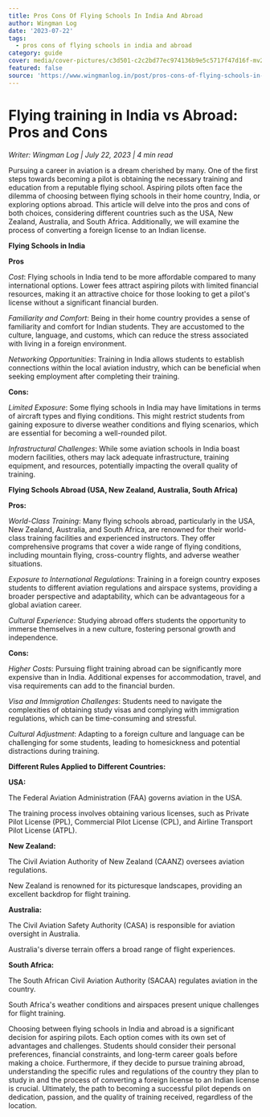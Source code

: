 ```yaml
---
title: Pros Cons Of Flying Schools In India And Abroad
author: Wingman Log
date: '2023-07-22'
tags:
  - pros cons of flying schools in india and abroad
category: guide
cover: media/cover-pictures/c3d501-c2c2bd77ec974136b9e5c5717f47d16f-mv2-14c1149f.jpg
featured: false
source: 'https://www.wingmanlog.in/post/pros-cons-of-flying-schools-in-india-and-abroad'
---
```


# Flying training in India vs Abroad: Pros and Cons

*Writer: Wingman Log | July 22, 2023 | 4 min read*

Pursuing a career in aviation is a dream cherished by many. One of the first steps towards becoming a pilot is obtaining the necessary training and education from a reputable flying school. Aspiring pilots often face the dilemma of choosing between flying schools in their home country, India, or exploring options abroad. This article will delve into the pros and cons of both choices, considering different countries such as the USA, New Zealand, Australia, and South Africa. Additionally, we will examine the process of converting a foreign license to an Indian license.

**Flying Schools in India**

**Pros**

*Cost*: Flying schools in India tend to be more affordable compared to many international options. Lower fees attract aspiring pilots with limited financial resources, making it an attractive choice for those looking to get a pilot's license without a significant financial burden.

*Familiarity and Comfort*: Being in their home country provides a sense of familiarity and comfort for Indian students. They are accustomed to the culture, language, and customs, which can reduce the stress associated with living in a foreign environment.

*Networking Opportunities*: Training in India allows students to establish connections within the local aviation industry, which can be beneficial when seeking employment after completing their training.

**Cons:**

*Limited Exposure*: Some flying schools in India may have limitations in terms of aircraft types and flying conditions. This might restrict students from gaining exposure to diverse weather conditions and flying scenarios, which are essential for becoming a well-rounded pilot.

*Infrastructural Challenges*: While some aviation schools in India boast modern facilities, others may lack adequate infrastructure, training equipment, and resources, potentially impacting the overall quality of training.

**Flying Schools Abroad (USA, New Zealand, Australia, South Africa)**

**Pros:**

*World-Class Training*: Many flying schools abroad, particularly in the USA, New Zealand, Australia, and South Africa, are renowned for their world-class training facilities and experienced instructors. They offer comprehensive programs that cover a wide range of flying conditions, including mountain flying, cross-country flights, and adverse weather situations.

*Exposure to International Regulations*: Training in a foreign country exposes students to different aviation regulations and airspace systems, providing a broader perspective and adaptability, which can be advantageous for a global aviation career.

*Cultural Experience*: Studying abroad offers students the opportunity to immerse themselves in a new culture, fostering personal growth and independence.

**Cons:**

*Higher Costs*: Pursuing flight training abroad can be significantly more expensive than in India. Additional expenses for accommodation, travel, and visa requirements can add to the financial burden.

*Visa and Immigration Challenges*: Students need to navigate the complexities of obtaining study visas and complying with immigration regulations, which can be time-consuming and stressful.

*Cultural Adjustment*: Adapting to a foreign culture and language can be challenging for some students, leading to homesickness and potential distractions during training.

**Different Rules Applied to Different Countries:**

**USA:**

The Federal Aviation Administration (FAA) governs aviation in the USA.

The training process involves obtaining various licenses, such as Private Pilot License (PPL), Commercial Pilot License (CPL), and Airline Transport Pilot License (ATPL).

**New Zealand:**

The Civil Aviation Authority of New Zealand (CAANZ) oversees aviation regulations.

New Zealand is renowned for its picturesque landscapes, providing an excellent backdrop for flight training.

**Australia:**

The Civil Aviation Safety Authority (CASA) is responsible for aviation oversight in Australia.

Australia's diverse terrain offers a broad range of flight experiences.

**South Africa:**

The South African Civil Aviation Authority (SACAA) regulates aviation in the country.

South Africa's weather conditions and airspaces present unique challenges for flight training.  

Choosing between flying schools in India and abroad is a significant decision for aspiring pilots. Each option comes with its own set of advantages and challenges. Students should consider their personal preferences, financial constraints, and long-term career goals before making a choice. Furthermore, if they decide to pursue training abroad, understanding the specific rules and regulations of the country they plan to study in and the process of converting a foreign license to an Indian license is crucial. Ultimately, the path to becoming a successful pilot depends on dedication, passion, and the quality of training received, regardless of the location.
